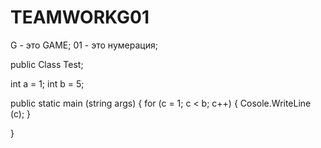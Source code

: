 ﻿# TEAMWORKG01
G - это GAME; 01 - это нумерация;


public Class Test;

int a = 1;
int b = 5;

public static main (string args)
{
for (c = 1; c < b; c++)
{
Cosole.WriteLine (c);
}

}